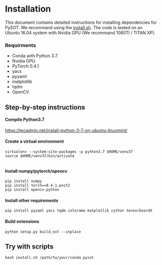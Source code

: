 # Installation

This document contains detailed instructions for installing dependencies for PySOT. We recommand using the [install.sh](install.sh). The code is tested on an Ubuntu 16.04 system with Nvidia GPU (We recommand 1080TI / TITAN XP).

### Requirments
* Conda with Python 3.7.
* Nvidia GPU.
* PyTorch 0.4.1
* yacs
* pyyaml
* matplotlib
* tqdm
* OpenCV

## Step-by-step instructions

####  Compile Python3.7

https://tecadmin.net/install-python-3-7-on-ubuntu-linuxmint/

####  Create a virtual environment

```
virtualenv --system-site-packages -p python3.7 $HOME/venv37
source $HOME/venv37/bin/activate


```

#### Install numpy/pytorch/opencv
```
pip install numpy
pip install torch==0.4.1.post2
pip install opencv-python
```

#### Install other requirements
```
pip install pyyaml yacs tqdm colorama matplotlib cython tensorboardX
```

#### Build extensions
```
python setup.py build_ext --inplace
```


## Try with scripts
```
bash install.sh /path/to/your/conda pysot
```
